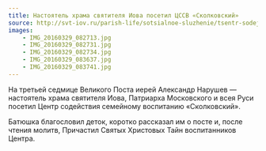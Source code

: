 ```yaml
---
title: Настоятель храма святителя Иова посетил ЦССВ «Сколковский»
source: http://svt-iov.ru/parish-life/sotsialnoe-sluzhenie/tsentr-sodejstviya-semejnogo-vospitaniya-skolkovskij
images:
    - IMG_20160329_082713.jpg
    - IMG_20160329_082731.jpg
    - IMG_20160329_082734.jpg
    - IMG_20160329_083637.jpg
    - IMG_20160329_083741.jpg
---
```

На третьей седмице Великого Поста иерей Александр Нарушев — настоятель храма святителя Иова, Патриарха Московского
и всея Руси посетил Центр содействия семейному воспитанию «Сколковский».

<!--more-->
Батюшка благословил деток, коротко рассказал им о посте и, после чтения молитв, Причастил Святых Христовых Тайн
воспитанников Центра.
